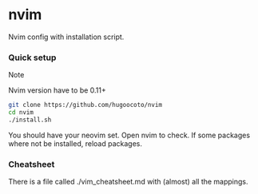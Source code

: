 # nvim

Nvim config with installation script.

### Quick setup

> [!NOTE]
> Nvim version have to be 0.11+
``` sh
git clone https://github.com/hugoocoto/nvim
cd nvim
./install.sh
```

You should have your neovim set. Open nvim to check. If some
packages where not be installed, reload packages.


### Cheatsheet

There is a file called ./vim_cheatsheet.md with (almost) all the mappings.


